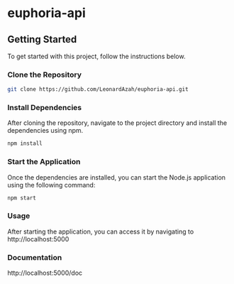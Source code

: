 # euphoria-api

## Getting Started

To get started with this project, follow the instructions below.

### Clone the Repository

```bash
git clone https://github.com/LeonardAzah/euphoria-api.git
```

### Install Dependencies

After cloning the repository, navigate to the project directory and install the dependencies using npm.

```bash
npm install
```

### Start the Application

Once the dependencies are installed, you can start the Node.js application using the following command:

```bash
npm start
```

### Usage

After starting the application, you can access it by navigating to http://localhost:5000

### Documentation

http://localhost:5000/doc
